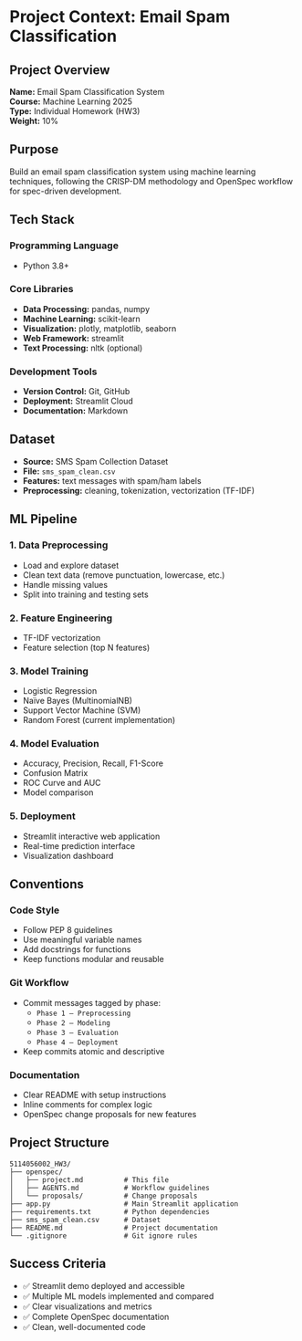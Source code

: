 # Project Context: Email Spam Classification

## Project Overview
**Name:** Email Spam Classification System  
**Course:** Machine Learning 2025  
**Type:** Individual Homework (HW3)  
**Weight:** 10%

## Purpose
Build an email spam classification system using machine learning techniques, following the CRISP-DM methodology and OpenSpec workflow for spec-driven development.

## Tech Stack

### Programming Language
- Python 3.8+

### Core Libraries
- **Data Processing:** pandas, numpy
- **Machine Learning:** scikit-learn
- **Visualization:** plotly, matplotlib, seaborn
- **Web Framework:** streamlit
- **Text Processing:** nltk (optional)

### Development Tools
- **Version Control:** Git, GitHub
- **Deployment:** Streamlit Cloud
- **Documentation:** Markdown

## Dataset
- **Source:** SMS Spam Collection Dataset
- **File:** `sms_spam_clean.csv`
- **Features:** text messages with spam/ham labels
- **Preprocessing:** cleaning, tokenization, vectorization (TF-IDF)

## ML Pipeline

### 1. Data Preprocessing
- Load and explore dataset
- Clean text data (remove punctuation, lowercase, etc.)
- Handle missing values
- Split into training and testing sets

### 2. Feature Engineering
- TF-IDF vectorization
- Feature selection (top N features)

### 3. Model Training
- Logistic Regression
- Naïve Bayes (MultinomialNB)
- Support Vector Machine (SVM)
- Random Forest (current implementation)

### 4. Model Evaluation
- Accuracy, Precision, Recall, F1-Score
- Confusion Matrix
- ROC Curve and AUC
- Model comparison

### 5. Deployment
- Streamlit interactive web application
- Real-time prediction interface
- Visualization dashboard

## Conventions

### Code Style
- Follow PEP 8 guidelines
- Use meaningful variable names
- Add docstrings for functions
- Keep functions modular and reusable

### Git Workflow
- Commit messages tagged by phase:
  - `Phase 1 – Preprocessing`
  - `Phase 2 – Modeling`
  - `Phase 3 – Evaluation`
  - `Phase 4 – Deployment`
- Keep commits atomic and descriptive

### Documentation
- Clear README with setup instructions
- Inline comments for complex logic
- OpenSpec change proposals for new features

## Project Structure
```
5114056002_HW3/
├── openspec/
│   ├── project.md          # This file
│   ├── AGENTS.md           # Workflow guidelines
│   └── proposals/          # Change proposals
├── app.py                  # Main Streamlit application
├── requirements.txt        # Python dependencies
├── sms_spam_clean.csv      # Dataset
├── README.md               # Project documentation
└── .gitignore              # Git ignore rules
```

## Success Criteria
- ✅ Streamlit demo deployed and accessible
- ✅ Multiple ML models implemented and compared
- ✅ Clear visualizations and metrics
- ✅ Complete OpenSpec documentation
- ✅ Clean, well-documented code
